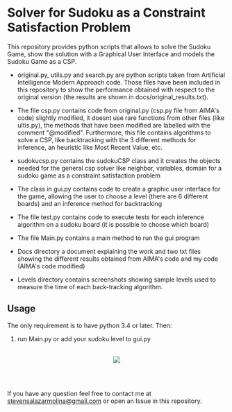 # Solver for Sudoku as a Constraint Satisfaction Problem 

This repository provides python scripts that allows to solve the Sudoku Game, show the solution with a Graphical User Interface and models the Sudoku Game as a CSP.

- original.py, utils.py and search.py are python scripts taken from Artificial Intelligence Modern Approach code. Those files have been included in this repository to show the performance obtained with respect to the original version (the results are shown in docs/original_results.txt).

- The file csp.py contains code from original.py (csp.py file from AIMA's code) slightly modified, it doesnt use rare functions from other files (like ultis.py), the methods that have been modified are labelled with the comment "@modified". Furthermore, this file contains algorithms to solve a CSP, like backtracking with the 3 different methods for inference, an heuristic like Most Recent Value, etc.

- sudokucsp.py contains the sudokuCSP class and it creates the objects needed for the general csp solver like neighbor, variables, domain for a sudoku game as a constraint satisfaction problem

- The class in gui.py contains code to create a graphic user interface for the game, allowing the user to choose a level (there are 6 different boards) and an inference method for backtracking

- The file test.py contains code to execute tests for each inference algorithm on a sudoku board (it is possible to choose which board)

- The file Main.py contains a main method to run the gui program

- Docs directory a document explaining the work and two txt files showing the different results obtained from AIMA's code and my code (AIMA's code modified)

- Levels directory contains screenshots showing sample levels used to measure the time of each back-tracking algorithm.

## Usage
The only requirement is to have python 3.4 or later. Then:

1. run Main.py or add your sudoku level to gui.py
<br><br>
<p align="center">
<img align="center" src="https://github.com/StevenSalazarM/CSP-Sudoku-Solver/blob/master/levels/Evil.png"></img>
</p>
<br><br>


If you have any question feel free to contact me at [stevensalazarmolina@gmail.com](mailto:stevensalazarmolina@gmail.com) or open an Issue in this repository.
